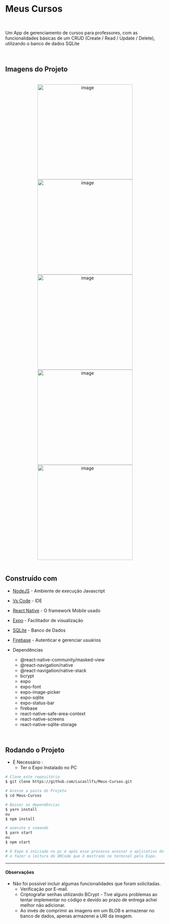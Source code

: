 <!-- ************************************* Título ********************************************* -->
<h1> Meus Cursos </h1>
</br>

Um App de gerenciamento de cursos para professores, com as funcionalidades básicas de um CRUD (Create / Read / Update / Delete), utilizando o banco de dados SQLite

</br>

## Imagens do Projeto

</br>

<div align="center">
  <img width="300" alt="image" src="https://user-images.githubusercontent.com/100736263/227806868-a42381e6-fbb9-4d43-baa6-02591dd91065.png">
  <img width="300" alt="image" src="https://user-images.githubusercontent.com/100736263/227806734-36d39ded-e56d-4707-92db-d0242977f2ef.png">
  <img width="300" alt="image" src="https://user-images.githubusercontent.com/100736263/227806786-eee5d6cc-c3b9-4ca7-aae5-44c610b4d466.png">
  <img width="300" alt="image" src="https://user-images.githubusercontent.com/100736263/227806826-d25fbf7f-84e4-4bde-906c-c9c66709f040.png">
  <img width="300" alt="image" src="https://user-images.githubusercontent.com/100736263/227806802-ff0f62df-c3bf-413a-bc15-a2f4c7edc565.png">
</div>

</br>

## Construído com

* [NodeJS](https://nodejs.org/en/) - Ambiente de execução Javascript
* [Vs Code](https://code.visualstudio.com/) - IDE
* [React Native](https://reactnative.dev/) - O framework Mobile usado
* [Expo](https://expo.io/) - Facilitador de visualização
* [SQLite](https://www.sqlite.org/index.html) - Banco de Dados
* [Firebase](https://firebase.google.com/?hl=pt-br) - Autenticar e gerenciar usuários

* Dependências
  * @react-native-community/masked-view
  * @react-navigation/native
  * @react-navigation/native-stack
  * bcrypt
  * expo
  * expo-font
  * expo-image-picker
  * expo-sqlite
  * expo-status-bar
  * firebase
  * react-native-safe-area-context
  * react-native-screens 
  * react-native-sqlite-storage

</br>

## Rodando o Projeto

- É Necessário : 
    - Ter o Expo Instalado no PC

```bash
# Clone este repositório
$ git clone https://github.com/Lucasllfs/Meus-Cursos.git

# Acesse a pasta do Projeto
$ cd Meus-Cursos

# Baixar as dependências
$ yarn install
ou
$ npm install

# execute o comando
$ yarn start
ou
$ npm start

# O Expo é iniciado no pc e após esse processo acessar o aplicativo do expo no celular
# e fazer a leitura do QRCode que é mostrado no terminal pelo Expo.
```
---
<h4>Observações</h4>

* Não foi possível incluir algumas funcionalidades que foram solicitadas.
  * Verificação por E-mail.
  * Criptografar senhas utilizando BCrypt - Tive alguns problemas ao tentar implementar no código e devido ao prazo de entrega achei melhor não adicionar.
  * Ao invés de comprimir as imagens em um BLOB e armazenar no banco de dados, apenas armazenei a URI da imagem.
  
  
